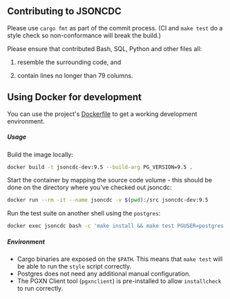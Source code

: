 Contributing to JSONCDC
-----------------------

Please use `cargo fmt` as part of the commit process. (CI and `make test` do a
style check so non-conformance will break the build.)

Please ensure that contributed Bash, SQL, Python and other files all:

1. resemble the surrounding code, and

2. contain lines no longer than 79 columns.

Using Docker for development
----------------------------

You can use the project's [Dockerfile](Dockerfile) to get a working development environment.

##### Usage

Build the image locally:

```sh
docker build -t jsoncdc-dev:9.5 --build-arg PG_VERSION=9.5 .
```

Start the container by mapping the source code volume - this should be done on the directory where you've checked out jsoncdc:

```sh
docker run --rm -it --name jsoncdc -v $(pwd):/src jsoncdc-dev:9.5
```

Run the test suite on another shell using the `postgres`:

```sh
docker exec jsoncdc bash -c 'make install && make test PGUSER=postgres'
```

##### Environment

- Cargo binaries are exposed on the `$PATH`. This means that `make test` will be able to run the `style` script correctly.
- Postgres does not need any additional manual configuration.
- The PGXN Client tool (`pgxnclient`) is pre-installed to allow `installcheck` to run correctly.
